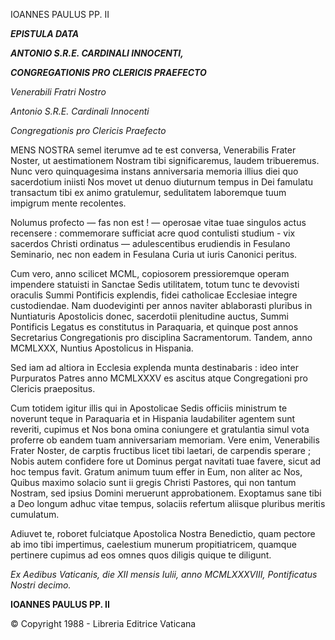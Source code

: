 IOANNES PAULUS PP. II

***EPISTULA DATA***

***ANTONIO S.R.E. CARDINALI INNOCENTI,***

***CONGREGATIONIS PRO CLERICIS PRAEFECTO***

*Venerabili Fratri Nostro*

*Antonio S.R.E. Cardinali Innocenti*

*Congregationis pro Clericis Praefecto*

MENS NOSTRA semel iterumve ad te est conversa, Venerabilis Frater Noster, ut aestimationem Nostram tibi significaremus, laudem tribueremus. Nunc vero quinquagesima instans anniversaria memoria illius diei quo sacerdotium iniisti Nos movet ut denuo diuturnum tempus in Dei famulatu transactum tibi ex animo gratulemur, sedulitatem laboremque tuum impigrum mente recolentes.

Nolumus profecto — fas non est ! — operosae vitae tuae singulos actus recensere : commemorare sufficiat acre quod contulisti studium - vix sacerdos Christi ordinatus — adulescentibus erudiendis in Fesulano Seminario, nec non eadem in Fesulana Curia ut iuris Canonici peritus.

Cum vero, anno scilicet MCML, copiosorem pressioremque operam impendere statuisti in Sanctae Sedis utilitatem, totum tunc te devovisti oraculis Summi Pontificis explendis, fidei catholicae Ecclesiae integre custodiendae. Nam duodeviginti per annos naviter ablaborasti pluribus in Nuntiaturis Apostolicis donec, sacerdotii plenitudine auctus, Summi Pontificis Legatus es constitutus in Paraquaria, et quinque post annos Secretarius Congregationis pro disciplina Sacramentorum. Tandem, anno MCMLXXX, Nuntius Apostolicus in Hispania.

Sed iam ad altiora in Ecclesia explenda munta destinabaris : ideo inter Purpuratos Patres anno MCMLXXXV es ascitus atque Congregationi pro Clericis praepositus.

Cum totidem igitur illis qui in Apostolicae Sedis officiis ministrum te noverunt teque in Paraquaria et in Hispania laudabiliter agentem sunt reveriti, cupimus et Nos bona omina coniungere et gratulantia simul vota proferre ob eandem tuam anniversariam memoriam. Vere enim, Venerabilis Frater Noster, de carptis fructibus licet tibi laetari, de carpendis sperare ; Nobis autem confidere fore ut Dominus pergat navitati tuae favere, sicut ad hoc tempus favit. Gratum animum tuum effer in Eum, non aliter ac Nos, Quibus maximo solacio sunt ii gregis Christi Pastores, qui non tantum Nostram, sed ipsius Domini meruerunt approbationem. Exoptamus sane tibi a Deo longum adhuc vitae tempus, solaciis refertum aliisque pluribus meritis cumulatum.

Adiuvet te, roboret fulciatque Apostolica Nostra Benedictio, quam pectore ab imo tibi impertimus, caelestium munerum propitiatricem, quamque pertinere cupimus ad eos omnes quos diligis quique te diligunt.

*Ex Aedibus Vaticanis, die XII mensis Iulii, anno MCMLXXXVIII, Pontificatus Nostri decimo.*

**IOANNES PAULUS PP. II**

© Copyright 1988 - Libreria Editrice Vaticana